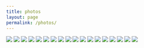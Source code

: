 ```yaml
---
title: photos
layout: page
permalink: /photos/
---
```


<div class="gg-container">
  <div class="gg-box" id="gallery">
    <img src="{{ site.baseurl }}/assets/img/narrows.jpg">
    <img src="{{ site.baseurl }}/assets/img/twin_peaks.jpg">
    <img src="{{ site.baseurl }}/assets/img/shadows.jpg">
    <img src="{{ site.baseurl }}/assets/img/senior_formal.jpg">
    <img src="{{ site.baseurl }}/assets/img/oaxaca.jpg">
    <img src="{{ site.baseurl }}/assets/img/oregon_coast.jpg">
    <img src="{{ site.baseurl }}/assets/img/quito.jpg">
    <img src="{{ site.baseurl }}/assets/img/swings.jpg">
    <img src="{{ site.baseurl }}/assets/img/ski.jpg">
    <img src="{{ site.baseurl }}/assets/img/stanley.jpg">
    <img src="{{ site.baseurl }}/assets/img/ushuaia.jpg">
    <img src="{{ site.baseurl }}/assets/img/la_paz.jpg">
    <img src="{{ site.baseurl }}/assets/img/desert.jpg">
    <img src="{{ site.baseurl }}/assets/img/ecuador.jpg">
    <img src="{{ site.baseurl }}/assets/img/beso.jpg">
    <img src="{{ site.baseurl }}/assets/img/colorado.jpg">
    <img src="{{ site.baseurl }}/assets/img/fancy.jpg">
    <img src="{{ site.baseurl }}/assets/img/costa_rica.jpg">
  </div>
</div>

<link rel="stylesheet" href="{{ site.baseurl }}/assets/css/grid-gallery.css">
<script src="{{ site.baseurl }}/assets/js/grid-gallery.js"></script>

<script type="text/javascript">
gridGallery({

 // gallery selector
 selector: "#gallery",

 // enable dark mode
 darkMode: true,

 // or "horizontal"
 layout: "square",

 // space between images
 gapLength: 10,

 // row height
 rowHeight: 400,

 // column width
 columnWidth: 600

});
</script>
